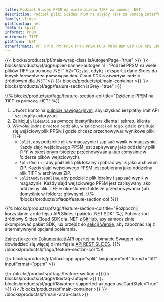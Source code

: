 ```yaml
---
title: Podziel Slides PPSM na wiele plików TIFF za pomocą .NET
description: Podziel pliki Slides PPSM na slajdy TIFF za pomocą interfejsu API REST i pakietu .NET SDK o otwartym kodzie źródłowym
family: slides
platformtag: net
feature: split
informat: PPSM
outformat: TIFF
platform: .NET
otherformats: PPT PPTX PPS PPSX PPTM PPSM POTX POTM ODP OTP PDF XPS JPEG PNG BMP SVG HTML5 GIF XAML
---
```


{{< blocks/products/pf/main-wrap-class isAutogenPage="true" >}}
{{< blocks/products/pf/agp/upper-banner-autogen h1="Podziel PPSM na wiele plików TIFF za pomocą .NET" h2="Czytaj, edytuj i eksportuj dane Slides do innych formatów za pomocą pakietu Cloud SDK o otwartym kodzie źródłowym dla .NET">}}
{{< blocks/products/pf/main-container >}}
{{< blocks/products/pf/agp/feature-section isGrey="true" >}}

{{% blocks/products/pf/agp/feature-section-col title="Dzielenie PPSM na TIFF za pomocą .NET" %}}
1. Utwórz konto na <a href="https://dashboard.aspose.cloud/">pulpicie nawigacyjnym</a>, aby uzyskać bezpłatny limit API i szczegóły autoryzacji
1. Zainicjuj ```SlidesApi``` za pomocą identyfikatora klienta i sekretu klienta
1. Wywołaj jedną z metod podziału, w zależności od tego, gdzie znajduje się wejściowy plik PPSM i gdzie chcesz przechowywać wynikowe pliki TIFF
    - ```Split```, aby podzielić plik w magazynie i zapisać wynik w magazynie. Każdy slajd wejściowego PPSM jest zapisywany jako oddzielny plik TIFF w określonym folderze przechowywania (lub domyślnie w folderze plików wejściowych).
    - ```SplitOnline```, aby podzielić plik lokalny i pobrać wynik jako archiwum ZIP. Każdy slajd wejściowego PPSM jest pobierany jako oddzielny plik TIFF w archiwum ZIP.
    - ```SplitAndSaveOnline```, aby podzielić plik lokalny i zapisać wynik w magazynie. Każdy slajd wejściowego PPSM jest zapisywany jako oddzielny plik TIFF w określonym folderze przechowywania (lub domyślnie w folderze głównym).
{{% /blocks/products/pf/agp/feature-section-col %}}

{{% blocks/products/pf/agp/feature-section-col title="Rozpocznij korzystanie z interfejsu API Slides i pakietu .NET SDK" %}}
Pobierz kod źródłowy Slides Cloud SDK dla .NET z [GitHub](https://github.com/aspose-slides-cloud/aspose-slides-cloud-dotnet), aby samodzielnie skompilować pakiet SDK, lub przejdź do [sekcji Wersje](https://releases.aspose.cloud/), aby zapoznać się z alternatywnymi opcjami pobierania.

Zajrzyj także do [Dokumentacji API](https://apireference.aspose.cloud/slides/) opartej na formacie Swagger, aby dowiedzieć się więcej o interfejsie [API REST SLIDES](https://products.aspose.cloud/slides/curl/).
{{% /blocks/products/pf/agp/feature-section-col %}}

{{< blocks/products/pf/cloud-app app="split" language="net" format="tiff" inputFormat="ppsm" >}}

{{< /blocks/products/pf/agp/feature-section >}}
{{< blocks/products/pf/agp/i18n/faq-autogen >}}
{{< blocks/products/pf/agp/i18n/other-supported-autogen useCardStyle="true" >}}
{{< /blocks/products/pf/main-container >}}
{{< /blocks/products/pf/main-wrap-class >}}